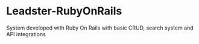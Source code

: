 # Leadster-RubyOnRails
System developed with Ruby On Rails with basic CRUD, search system and API integrations
